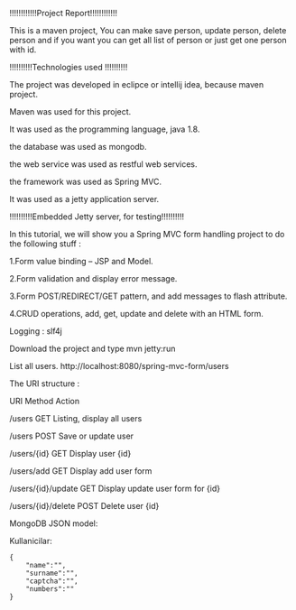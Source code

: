 !!!!!!!!!!!!Project Report!!!!!!!!!!!!

This is a maven project, You can make save person, update person, delete person and if you want you can get all list of person or just get one person with id.


!!!!!!!!!!Technologies used !!!!!!!!!!

The project was developed in eclipce or intellij idea, because maven project.

Maven was used for this project.

It was used as the programming language, java 1.8.

the database was used as mongodb.

the web service was used as restful web services.

the framework was used as Spring MVC.

It was used as a jetty application server.


!!!!!!!!!!Embedded Jetty server, for testing!!!!!!!!!!

In this tutorial, we will show you a Spring MVC form handling project to do the following stuff :

1.Form value binding – JSP and Model.

2.Form validation and display error message.

3.Form POST/REDIRECT/GET pattern, and add messages to flash attribute.

4.CRUD operations, add, get, update and delete with an HTML form.


Logging : slf4j

Download the project and type mvn jetty:run

List all users. http://localhost:8080/spring-mvc-form/users

The URI structure :



URI	Method	Action

/users	            GET	    Listing, display all users

/users	            POST	Save or update user

/users/{id}	        GET	    Display user {id}

/users/add	        GET	    Display add user form

/users/{id}/update	GET	    Display update user form for {id}

/users/{id}/delete	POST	Delete user {id}


MongoDB JSON model:

Kullanicilar:

    {
        "name":"",
        "surname":"",
        "captcha":"",
        "numbers":""
    }